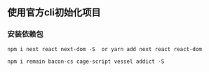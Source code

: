 ## 使用官方cli初始化项目

### 安装依赖包
```
npm i next react next-dom -S  or yarn add next react react-dom 

npm i remain bacon-cs cage-script vessel addict -S
```
